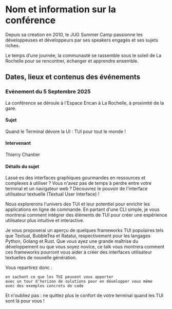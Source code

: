 # Nom et information sur la conférence
Depuis sa création en 2010, le JUG Summer Camp passionne les développeuses et développeurs par ses speakers engagés et ses sujets riches.

Le temps d’une journée, la communauté se rassemble sous le soleil de La Rochelle pour se rencontrer, échanger et apprendre ensemble.

## Dates, lieux et contenus des événements

### Evènement du 5 Septembre 2025
La conférence se déroule à l'Espace Encan à La Rochelle, à proximité de la gare.

#### Sujet
Quand le Terminal dévore la UI : TUI pour tout le monde !

#### Intervenant
Thierry Chantier

#### Détails du sujet
Lassé·es des interfaces graphiques gourmandes en ressources et complexes à utiliser ?
Vous n'avez pas de temps à perdre entre votre terminal et un navigateur web ?
Découvrez le pouvoir de l'interface utilisateur textuelle (Textual User Interface) !

Nous explorerons l'univers des TUI et leur potentiel pour enrichir les applications en ligne de commande.
En partant d'une CLI simple, je vous montrerai comment intégrer des éléments de TUI pour créer une expérience utilisateur plus intuitive et interactive.

Je vous proposerai un aperçu de quelques frameworks TUI populaires tels que Textual, BubbleTea et Ratatui, respectivement pour les langages Python, Golang et Rust. Que vous ayez une grande maîtrise du développement ou que vous soyez novice, ce talk vous montrera comment ces frameworks pourront vous aider à créer des interfaces utilisateur textuelles de nouvelle génération.

Vous repartirez donc :

    en sachant ce que les TUI peuvent vous apporter
    avec un tour d'horizon de solutions pour en développer vous même
    avec des exemples concrets de code

Et n'oubliez pas : ne quittez plus le confort de votre terminal quand les TUI sont là pour vous !